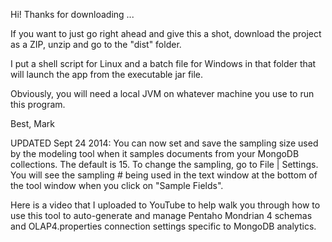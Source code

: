 Hi! Thanks for downloading ...

If you want to just go right ahead and give this a shot, download the project as a ZIP, unzip and go to the "dist" folder.

I put a shell script for Linux and a batch file for Windows in that folder that will launch the app from the executable jar file.

Obviously, you will need a local JVM on whatever machine you use to run this program.

Best, Mark

UPDATED Sept 24 2014: You can now set and save the sampling size used by the modeling tool when it samples documents from your MongoDB collections. The default is 15. To change the sampling, go to File | Settings. You will see the sampling # being used in the text window at the bottom of the tool window when you click on "Sample Fields".

Here is a video that I uploaded to YouTube to help walk you through how to use this tool to auto-generate and manage Pentaho Mondrian 4 schemas and OLAP4.properties connection settings specific to MongoDB analytics.
